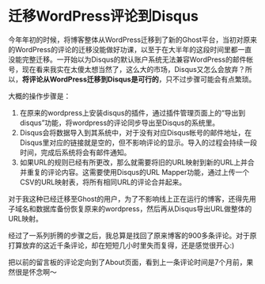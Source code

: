 # 迁移WordPress评论到Disqus

今年年初的时候，将博客整体从WordPress迁移到了新的Ghost平台，当初对原来的WordPress的评论的迁移没能做好功课，以至于在大半年的这段时间里都一直没能完整迁移。一开始以为Disqus的默认账户系统无法兼容WordPress的邮件帐号，现在看来我实在太傻太想当然了，这么大的市场，Disqus又怎么会放弃？所以，**将评论从WordPress迁移到Disqus是可行的**，只不过步骤可能会有点繁琐。

大概的操作步骤是：

1. 在原来的wordpress上安装disqus的插件，通过插件管理页面上的“导出到disqus”功能，将wordpress的评论同步导出至Disqus的系统里。
2. Disqus会将数据导入到其系统中，对于没有对应Disqus帐号的邮件地址，在Disqus里对应的链接就是空的，但不影响评论的显示。导入的过程会持续一段时间，完成后系统将会有邮件通知。
3. 如果URL的规则已经有所更改，那么就需要将旧的URL映射到新的URL上并合并重复的评论内容。这需要使用Disqus的URL Mapper功能，通过上传一个CSV的URL映射表，将所有相同URL的评论合并起来。

对于我这种已经迁移至Ghost的用户，为了不影响线上正在运行的博客，还得先用子域名和数据库备份恢复原来的wordpress，然后再从Disqus导出URL做整体的URL映射。

经过了一系列折腾的步骤之后，我总算是找回了原来博客的900多条评论。对于原打算放弃的这近千条评论，却在短短几小时里失而复得，还是感觉很开心:) 

把以前的留言板的评论定向到了About页面，看到上一条评论时间是7个月前，果然很是怀念啊～